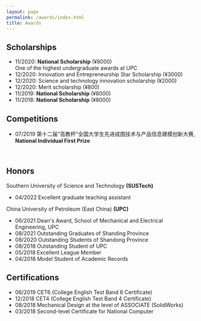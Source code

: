 ```yaml
---
layout: page
permalink: /awards/index.html
title: Awards
---
```


## Scholarships
- 11/2020: **National Scholarship** (¥8000)<br>One of the highest undergraduate awards at UPC
- 12/2020: Innovation and Entrepreneurship Star Scholarship (¥3000)
- 12/2020: Science and technology innovation scholarship (¥2000)
- 12/2020: Merit scholarship (¥800)
- 11/2019: **National Scholarship** (¥8000)
- 11/2018: **National Scholarship** (¥8000)

## Competitions
- 07/2019 第十二届“高教杯”全国大学生先进成图技术与产品信息建模创新大赛, **National Individual First Prize**
<br>

## Honors
Southern University of Science and Technology **(SUSTech)**
- 04/2022 Excellent graduate teaching assistant

China University of Petroleum (East China) **(UPC)**
- 06/2021 Dean's Award, School of Mechanical and Electrical Engineering, UPC
- 08/2021 Outstanding Graduates of Shanding Province
- 08/2020 Outstanding Students of Shandong Province
- 08/2018 Outstanding Student of UPC
- 05/2018 Excellent League Member
- 04/2018 Model Student of Academic Records

## Certifications
- 06/2019 CET6 (College English Test Band 6 Certificate)
- 12/2018 CET4 (College English Test Band 4 Certificate)
- 08/2018 Mechanical Design at the level of ASSOCIATE (SolidWorks)
- 03/2018 Second-level Certificate for National Computer
<br>

